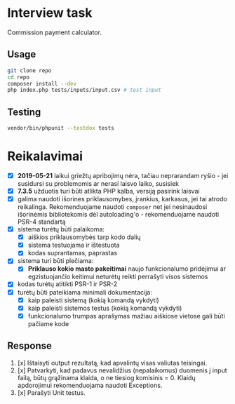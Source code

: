 # Interview task

Commission payment calculator.

## Usage

```bash
git clone repo
cd repo
composer install --dev
php index.php tests/inputs/input.csv # test input
```

## Testing

```bash
vendor/bin/phpunit --testdox tests
```

# Reikalavimai

- [x] **2019-05-21** laikui griežtų apribojimų nėra, tačiau neprarandam ryšio - jei susidursi su problemomis ar nerasi laisvo laiko, susisiek
- [x] **7.3.5** užduotis turi būti atlikta PHP kalba, versiją pasirink laisvai
- [x] galima naudoti išorines priklausomybes, įrankius, karkasus, jei tai atrodo reikalinga. Rekomenduojame naudoti `composer` net jei nesinaudosi išorinėmis bibliotekomis dėl autoloading'o - rekomenduojame naudoti PSR-4 standartą
- [x] sistema turėtų būti palaikoma:
  - [x] aiškios priklausomybės tarp kodo dalių
  - [x] sistema testuojama ir ištestuota
  - [x] kodas suprantamas, paprastas
- [x] sistema turi būti plečiama:
  - [x] **Priklauso kokio masto pakeitimai** naujo funkcionalumo pridėjimui ar egzistuojančio keitimui neturėtų reikti perrašyti visos sistemos
- [x] kodas turėtų atitikti PSR-1 ir PSR-2
- [x] turėtų būti pateikiama minimali dokumentacija:
  - [x] kaip paleisti sistemą (kokią komandą vykdyti)
  - [x] kaip paleisti sistemos testus (kokią komandą vykdyti)
  - [x] funkcionalumo trumpas aprašymas mažiau aiškiose vietose gali būti pačiame kode

## Response

1. [x] Ištaisyti output rezultatą, kad apvalintų visas valiutas teisingai.
2. [x] Patvarkyti, kad padavus nevalidžius (nepalaikomus) duomenis į input failą, būtų grąžinama klaida, o ne tiesiog komisinis = 0. Klaidų apdorojimui rekomenduojama naudoti Exceptions.
3. [x] Parašyti Unit testus.

